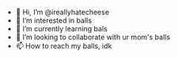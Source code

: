 - 👋 Hi, I’m @ireallyhatecheese
- 👀 I’m interested in balls
- 🌱 I’m currently learning bals
- 💞️ I’m looking to collaborate with ur mom's balls
- 📫 How to reach my balls, idk



<!---
ireallyhatecheese/ireallyhatecheese is a ✨ special ✨ repository because its `README.md` (this file) appears on your GitHub profile.
You can click the Preview link to take a look at your changes.
--->
